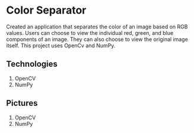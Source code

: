 # Color Separator

Created an application that separates the color of an image based on RGB values. Users can choose to view the individual red, green, and blue components of an image. They can also choose to view the original image itself. This project uses OpenCv and NumPy.

## Technologies
1. OpenCV
2. NumPy

## Pictures
1. OpenCV
2. NumPy
